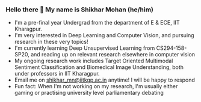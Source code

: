 ### Hello there 👋 My name is Shikhar Mohan (he/him)

- I'm a pre-final year Undergrad from the department of E & ECE, IIT Kharagpur.
- I'm very interested in Deep Learning and Computer Vision, and pursuing research in these very topics!
- I'm currently learning Deep Unsupervised Learning from CS294-158-SP20, and reading up on relevant research elsewhere in computer vision
- My ongoing research work includes Target Oriented Multimodal Sentiment Classification and Biomedical Image Understanding, both under professors in IIT Kharagpur.
- Email me on shikhar_mn@iitkgp.ac.in anytime! I will be happy to respond
- Fun fact: When I'm not working on my research, I'm usually either gaming or practising university level parliamentary debating
